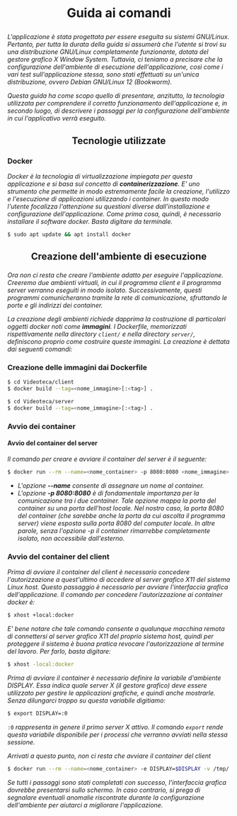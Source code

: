 # <p align=center>Guida ai comandi</p>
*L'applicazione è stata progettata per essere eseguita su sistemi GNU/Linux. Pertanto, per tutta la durata della guida si assumerà che l'utente 
si trovi su una distribuzione GNU/Linux completamente funzionante, dotata del gestore grafico X Window System. Tuttavia, ci teniamo a precisare che la configurazione dell'ambiente di esecuzione dell'applicazione, così come i vari test sull'applicazione stessa, sono stati effettuati su un'unica distribuzione, ovvero Debian GNU/Linux 12 (Bookworm).*

*Questa guida ha come scopo quello di presentare, anzitutto, la tecnologia utilizzata per comprendere il corretto funzionamento dell'applicazione e, in secondo luogo, di descrivere i passaggi per la configurazione dell'ambiente in cui l'applicativo verrà eseguito.*

## <p align=center>Tecnologie utilizzate</p>
### Docker
*Docker è la tecnologia di virtualizzazione impiegata per questa applicazione e si basa sul concetto di ___containerizzazione___. E' uno strumento che permette in modo estremamente facile la creazione, l'utilizzo e l'esecuzione di applicazioni utilizzando i container. In questo modo l'utente focalizza l'attenzione su questioni diverse dall'installazione e configurazione dell'applicazione. 
Come prima cosa, quindi, è necessario installare il software docker. Basta digitare da terminale.*

```bash
$ sudo apt update && apt install docker
```
## <p align=center>Creazione dell'ambiente di esecuzione </p>
*Ora non ci resta che creare l'ambiente adatto per eseguire l'applicazione. Creeremo due ambienti virtuali, in cui il programma client e il programma server verranno eseguiti in modo isolato. Successivamente, questi programmi comunicheranno tramite la rete di comunicazione, sfruttando le porte e gli indirizzi dei container.*

*La creazione degli ambienti richiede dapprima la costruzione di particolari oggetti docker noti come ___immagini___. I Dockerfile, memorizzati rispettivamente nella directory ```client/``` e nella directory ```server/```, definiscono proprio come costruire queste immagini. La creazione è dettata dai seguenti comandi:*

### Creazione delle immagini dai Dockerfile

```bash
$ cd Videoteca/client
$ docker build --tag=<nome_immagine>[:<tag>] .

$ cd Videoteca/server
$ docker build --tag=<nome_immagine>[:<tag>] .
```

### Avvio dei container
#### Avvio del container del server
*Il comando per creare e avviare il container del server è il seguente:*

```bash
$ docker run --rm --name=<nome_container> -p 8080:8080 <nome_immagine>
```
* *L'opzione ___--name___ consente di assegnare un nome al container.*
* *L'opzione ___-p 8080:8080___  è di fondamentale importanza per la comunicazione tra i due container. Tale opzione mappa la porta del container su una porta         dell'host locale. Nel nostro caso, la porta 8080 del container (che sarebbe anche la porta da cui ascolta il programma server) viene esposta sulla porta 8080     del computer locale. In altre parole, senza l'opzione -p il container rimarrebbe completamente isolato, non accessibile dall'esterno.*

### Avvio del container del client
*Prima di avviare il container del client è necessario concedere l'autorizzazione a quest'ultimo di accedere al server grafico X11 del sistema Linux host. Questo passaggio è necessario per avviare l'interfaccia grafica dell'applicazione. Il comando per concedere l'autorizzazione ai container docker è:*
 
```bash
$ xhost +local:docker
```
*E' bene notare che tale comando consente a qualunque macchina remota di connettersi al server grafico X11 del proprio sistema host, quindi per proteggere il sistema è buona pratica revocare l'autorizzazione al termine del lavoro. Per farlo, basta digitare:*

```bash
$ xhost -local:docker
```
*Prima di avviare il container è necessario definire la variabile d'ambiente DISPLAY. Essa indica quale server X (il gestore grafico) deve essere utilizzato per gestire le applicazioni grafiche, e quindi anche mostrarle. Senza dilungarci troppo su questa variabile digitiamo:*

```bash
$ export DISPLAY=:0
```
```:0``` *rappresenta in genere il primo server X attivo. Il comando ```export``` rende questa variabile disponibile per i processi che verranno avviati nella stessa sessione.*

*Arrivati a questo punto, non ci resta che avviare il container del client*


```bash
$ docker run --rm --name=<nome_container> -e DISPLAY=$DISPLAY -v /tmp/.X11-unix:/tmp/.X11-unix -v /dev/dri:/dev/dri <nome_immagine>
```
*Se tutti i passaggi sono stati completati con successo, l'interfaccia grafica dovrebbe presentarsi sullo schermo. In caso contrario, si prega di segnalare eventuali anomalie riscontrate durante la configurazione dell'ambiente per aiutarci a migliorare l'applicazione.*
